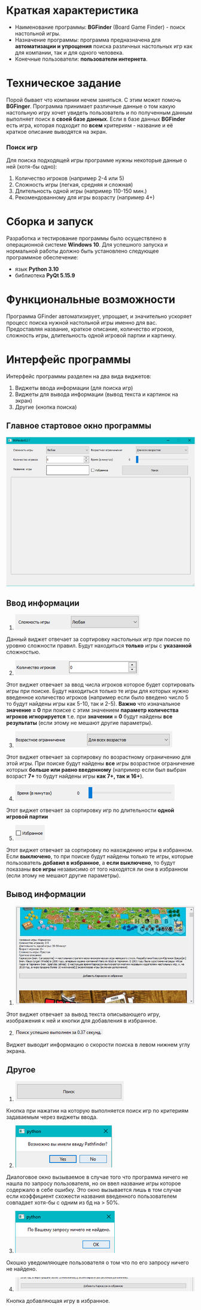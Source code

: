 # Краткая характеристика

* Наименование программы: **BGFinder** (Board Game Finder) - поиск настольной игры.
* Назначение программы: программа предназначена для **автоматизации и упрощения** поиска различных настольных игр как для компании, так и для одного человека.
* Конечные пользователи: **пользователи интернета**.

# Техническое задание

Порой бывает что компании нечем заняться. С этим может помочь **BGFinger**. Программа принимает различные данные о том какую настольную игру хочет увидеть пользователь и по полученным данным выполняет поиск в **своей базе данных**.
Если в базе данных **BGFinder** есть игра, которая подходит по **всем** критериям - название и её краткое описание выводятся на экран.

### Поиск игр

Для поиска подходящей игры программе нужны некоторые данные о ней (хотя-бы одно):
1. Количество игроков (например 2-4 или 5)
2. Сложность игры (легкая, средняя и сложная)
3. Длительность одной игры (например 110-150 мин.)
4. Рекомендованному для игры возрасту (например 4+)

# Сборка и запуск
Разработка и тестирование программы было осуществлено в операционной системе **Windows 10**. Для успешного запуска и нормальной работы должно быть установлено следующее программное обеспечение:

+ язык **Python 3.10**
+ библиотека **PyQt 5.15.9**

# Функциональные возможности

Программа GFinder автоматизирует, упрощает, и значительно ускоряет процесс поиска нужной настольной игры именно для вас.
Предоставляя название, краткое описание, количество игроков, сложность игры, длительность одной игровой партии и картинку.

# Интерфейс программы

Интерфейс программы разделен на два вида виджетов:
1. Виджеты ввода информации (для поиска игр)
2. Виджеты для вывода информации (вывод текста и картинок на экран)
3. Другие (кнопка поиска)

## Главное стартовое окно программы

![screen-01](./images/full_window.png 'Окно программы после запуска')

## Ввод информации

1. ![screen-02](./images/difficulty.png)

Данный виджет отвечает за сортировку настольных игр при поиске по уровню сложности правил. Будут находиться **только** игры с **указанной** сложностью.

2. ![screen-03](./images/players.png)

Этот виджет отвечает за ввод числа игроков которое будет сортировать игры при поиске. Будут находиться только те игры для которых нужно введенное количество игроков (например если было введено число 5 то будут найдены игры как 5-10, так и 2-5). **Важно** что изначальное **значение = 0** при поиске с этим значением **параметр количества игроков игнорируется** т.е. при **значении = 0** будут найдены **все результаты** (если этому не мешают другие параметры).

3. ![screen-04](./images/age.png)

Этот виджет отвечает за сортировку по возрастному ограничению для этой игры. При поиске будут найдены **все** игры возрастное ограничение которых **больше или равно введенному** (например если был выбран возраст **7+** то будут найдены игры **как 7+, так и 16+**).

4. ![screen-05](./images/time.png)

Этот виджет отвечает за сортировку игр по длительности **одной игровой партии**

5. ![screen-06](./images/folloving.png)

Этот виджет отвечает за сортировку по нахождению игры в избранном. Если **выключено**, то при поиске будут найдены только те игры, которые пользователь **добавил в избранное**, а **если выключено**, то будут показаны **все игры** независимо от того находятся ли они в избранном (если этому не мешают другие параметры).

## Вывод информации

1. ![screen-07](./images/text_scroll.png)

Этот виджет отвечает за вывод текста описывающего игру, изображения к ней и кнопки для добавления в избранное.

2. ![screen-08](./images/timer.png)

Виджет выводит информацию о скорости поиска в левом нижнем углу экрана.

## Другое

1. ![screen-09](./images/button.png)

Кнопка при нажатии на которую выполняется поиск игр по критериям задаваемым через виджеты ввода.

2. ![screen-10](./images/maybe_you_mean.png)

Диалоговое окно вызываемое в случае того что программа ничего не нашла по запросу пользователя, но он ввел название игры которое содержало в себе ошибку. Это окно вызывается лишь в том случае если коэффициент схожести названия введенного пользователем совпадает хотя-бы с одним из бд на > 50%.

3. ![screen-11](./images/nothing_found.png)

Окошко уведомляющее пользователя о том что по его запросу ничего не найдено.

4. ![screen-12](./images/follow_button.png)

Кнопка добавляющая игру в избранное.
